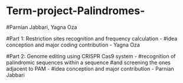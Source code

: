 # Term-project-Palindromes-

#Parnian Jabbari, Yagna Oza

#Part 1: Restriction sites recognition and frequency calculation - 
#idea conception and major coding contribution - Yagna Oza

#Part 2: Genome editing using CRISPR Cas9 system - 
#recognition of palindromic sequences within a sequence 
#and screening the ones adjacent to PAM - 
#idea conception and major contribution - Parnian Jabbari
